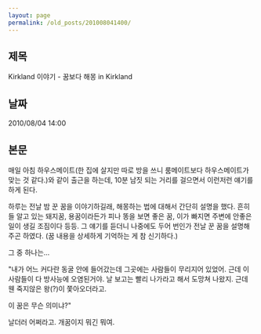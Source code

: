 ```yaml
---
layout: page
permalink: /old_posts/201008041400/
---
```


## 제목
Kirkland 이야기 - 꿈보다 해몽 in Kirkland

## 날짜
2010/08/04 14:00

## 본문
매일 아침 하우스메이트(한 집에 살지만 따로 방을 쓰니 룸메이트보다 하우스메이트가 맞는 것 같다.)와 같이 출근을 하는데, 10분 남짓 되는 거리를 걸으면서 이런저런 얘기를 하게 된다.

하루는 전날 밤 꾼 꿈을 이야기하길래, 해몽하는 법에 대해서 간단히 설명을 했다. 흔히들 알고 있는 돼지꿈, 용꿈이라든가 피나 똥을 보면 좋은 꿈, 이가 빠지면 주변에 안좋은 일이 생길 조짐이다 등등. 그 얘기를 듣더니 나중에도 두어 번인가 전날 꾼 꿈을 설명해주곤 하였다. (꿈 내용을 상세하게 기억하는 게 참 신기하다.)

그 중 하나는...

"내가 어느 커다란 동굴 안에 들어갔는데 그곳에는 사람들이 무리지어 있었어. 근데 이 사람들이 다 방사능에 오염된거야. 날 보고는 빨리 나가라고 해서 도망쳐 나왔지. 근데 웬 죽지않은 왕(?)이 쫓아오더라고. 

이 꿈은 무슨 의미냐?"






날더러 어쩌라고. 개꿈이지 뭐긴 뭐여.